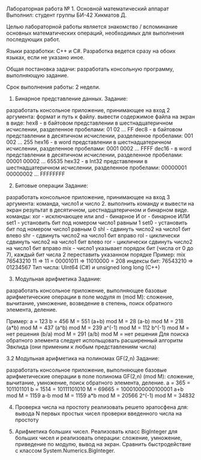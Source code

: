 Лабораторная работа № 1. Основной математический аппарат
Выполнил: студент группы БИ-42 Хикматов Д.

Целью лабораторной работы является знакомство / вспоминание основных математических операций, необходимых для выполнения последующих работ.

Языки разработки: С++ и С#. Разработка ведется сразу на обоих языках, если не указано иное.

Общая постановка задачи: разработать консольную программу, выполняющую задание.

Срок выполнения работы: 2 недели.

1. Бинарное представление данных.
Задание:

разработать консольное приложение, принимающее на вход 2 аргумента: формат и путь к файлу.
вывести содержимое файла на экран в виде:
hex8 - в байтовом представлении в шестнадцатеричном исчислении, разделенное пробелами: 01 02 ... FF
dec8 - в байтовом представлении в десятичном исчислении, разделенное пробелами: 001 002 ... 255
hex16 - в word представлении в шестнадцатеричном исчислении, разделенное пробелами: 0001 0002 ... FFFF
dec16 - в word представлении в десятичном исчислении, разделенное пробелами: 00001 00002 ... 65535
hex32 - в Int32 представлении в шестнадцатеричном исчислении, разделенное пробелами: 00000001 00000002 ... FFFFFFFF


2. Битовые операции
Задание:

разработать консольное приложение, принимающее на вход 3 аргумента: команда, число1 и число 2.
выполнить команду и вывести на экран результат в десятичном, шестнадцатеричном и бинарном виде.
команды:
xor - исключающее или
and - бинарное И
or - бинарное ИЛИ
set1 - установить бит под номером число1 равным 1
set0 - установить бит под номером число1 равным 0
shl - сдвинуть число2 на число1 бит влево
shr - сдвинуть число2 на число1 бит вправо
rol - циклически сдвинуть число2 на число1 бит влево
ror - циклически сдвинуть число2 на число1 бит вправо
mix - число1 указывает порядок бит (числа от 0 до 7), каждый бит числа 2 переставить указанном порядке
Пример: mix 76543210 11 => 11 = 00001011 => 11010000 = 208
        индексы бит:            76543210 => 01234567 
Тип числа: UInt64 (C#) и unsigned long long (C++)



3. Модульная арифметика
Задание:

разработать консольное приложение, выполняющее базовые арифметические операции в поле модуля m (mod M): сложение, вычитание, умножение, возведение в степень, поиск обратного элемента, деление.

Пример:
a = 123
b = 456
M = 551
(a+b) mod M = 28
(a-b) mod M = 218
(a*b) mod M = 437
(a^b) mod M = 239
a^(-1) mod M = 112
b^(-1) mod M = нет решения
(b/a) mod M = 291
(a/b) mod M = нет решения
Для поиска обратного элемента следует испольщовать расширенный алгоритм Эвклида (они применим к любым представлениям числа)


3.2 Модульная арифметика на полиномах GF(2,n)
Задание:

разработать консольное приложение, выполняющее базовые арифметические операции в поле полинома GF(2,n) (mod M): сложение, вычитание, умножение, поиск обратного элемента, деление.
a = 365   = 101101101
b = 1514  = 10111101010
M = 69665 = 10001000000100001
a+b mod M = 1159
a-b mod M = 1159
a*b mod M = 20566
2^(-1) mod M = 34832


4. Проверка числа на простоту
реализовать решето эратосфена для:
вывода N первых простых чисел
проверки введенного числа на простоту



6. Арифметика больших чисел.
Реализовать класс BigInteger для больших чисел и реализовать операции: сложение, умножение, приведение по модулю, вывод на экран. Сравнить быстродействие с классом System.Numerics.BigInteger.




